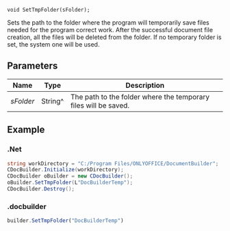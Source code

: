 `void SetTmpFolder(sFolder);`

Sets the path to the folder where the program will temporarily save files needed for the program correct work. After the successful document file creation, all the files will be deleted from the folder. If no temporary folder is set, the system one will be used.

## Parameters

| Name      | Type    | Description                                                     |
| --------- | ------- | --------------------------------------------------------------- |
| *sFolder* | String^ | The path to the folder where the temporary files will be saved. |

## Example

### .Net

```cs
string workDirectory = "C:/Program Files/ONLYOFFICE/DocumentBuilder";
CDocBuilder.Initialize(workDirectory);
CDocBuilder oBuilder = new CDocBuilder();
oBuilder.SetTmpFolder(L"DocBuilderTemp");
CDocBuilder.Destroy();
```

### .docbuilder

```ts
builder.SetTmpFolder("DocBuilderTemp")
```
